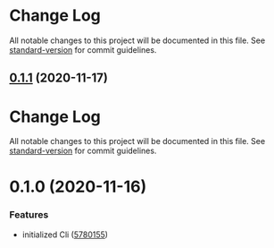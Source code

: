 # Change Log

All notable changes to this project will be documented in this file. See [standard-version](https://github.com/conventional-changelog/standard-version) for commit guidelines.

## [0.1.1](https://github.com/21epub/create-parcel-app/compare/v0.1.0...v0.1.1) (2020-11-17)



# Change Log

All notable changes to this project will be documented in this file. See [standard-version](https://github.com/conventional-changelog/standard-version) for commit guidelines.

# 0.1.0 (2020-11-16)


### Features

* initialized Cli ([5780155](https://github.com/21epub/create-parcel-app/commit/5780155))
